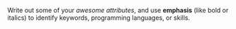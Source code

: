 Write out some of your *awesome attributes*, and use **emphasis** (like bold or italics) to identify keywords, programming languages, or skills. 
